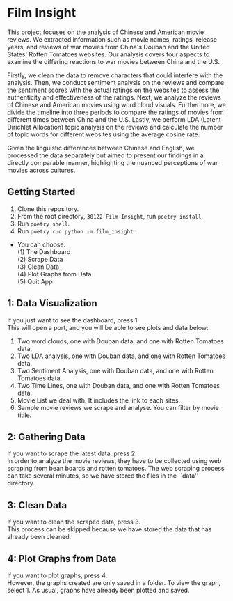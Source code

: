 <h1>Film Insight</h1>

This project focuses on the analysis of Chinese and American movie reviews. We extracted information such as movie names, ratings, release years, and reviews of war movies from China's Douban and the United States' Rotten Tomatoes websites. Our analysis covers four aspects to examine the differing reactions to war movies between China and the U.S.

Firstly, we clean the data to remove characters that could interfere with the analysis. Then, we conduct sentiment analysis on the reviews and compare the sentiment scores with the actual ratings on the websites to assess the authenticity and effectiveness of the ratings. Next, we analyze the reviews of Chinese and American movies using word cloud visuals. Furthermore, we divide the timeline into three periods to compare the ratings of movies from different times between China and the U.S. Lastly, we perform LDA (Latent Dirichlet Allocation) topic analysis on the reviews and calculate the number of topic words for different websites using the average cosine rate.

Given the linguistic differences between Chinese and English, we processed the data separately but aimed to present our findings in a directly comparable manner, highlighting the nuanced perceptions of war movies across cultures.


## Getting Started

1. Clone this repository.
2. From the root directory, ``30122-Film-Insight``, run ``poetry install``.
3. Run ``poetry shell``.
4. Run ``poetry run python -m film_insight``.
- You can choose:  
    (1) The Dashboard  
    (2) Scrape Data  
    (3) Clean Data  
    (4) Plot Graphs from Data  
    (5) Quit App  

## 1: Data Visualization

If you just want to see the dashboard, press 1.  
This will open a port, and you will be able to see plots and data below:

1. Two word clouds, one with Douban data, and one with Rotten Tomatoes data. 
2. Two LDA analysis, one with Douban data, and one with Rotten Tomatoes data. 
3. Two Sentiment Analysis, one with Douban data, and one with Rotten Tomatoes data. 
4. Two Time Lines, one with Douban data, and one with Rotten Tomatoes data.
5. Movie List we deal with. It includes the link to each sites.
6. Sample movie reviews we scrape and analyse. You can filter by movie titile.

## 2: Gathering Data

If you want to scrape the latest data, press 2.  
In order to analyze the movie reviews, they have to be collected using web scraping from bean boards and rotten tomatoes. The web scraping process can take several minutes, so we have stored the files in the ``data'' directory.

## 3: Clean Data

If you want to clean the scraped data, press 3.  
This process can be skipped because we have stored the data that has already been cleaned.

## 4: Plot Graphs from Data

If you want to plot graphs, press 4.  
However, the graphs created are only saved in a folder. To view the graph, select 1. As usual, graphs have already been plotted and saved.
